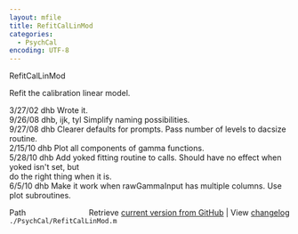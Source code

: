 ```yaml
---
layout: mfile
title: RefitCalLinMod
categories:
  - PsychCal
encoding: UTF-8
---
```


RefitCalLinMod  

Refit the calibration linear model.  

3/27/02  dhb            Wrote it.  
9/26/08  dhb, ijk, tyl  Simplify naming possibilities.  
9/27/08  dhb            Clearer defaults for prompts.  Pass number of levels to dacsize routine.  
2/15/10  dhb            Plot all components of gamma functions.  
5/28/10  dhb            Add yoked fitting routine to calls.  Should have no effect when yoked isn't set, but  
                        do the right thing when it is.  
6/5/10   dhb            Make it work when rawGammaInput has multiple columns.  Use plot subroutines.  


<div class="code_header" style="text-align:right;">
  <span style="float:left;">Path&nbsp;&nbsp;</span> <span class="counter">Retrieve <a href=
  "https://raw.github.com/Psychtoolbox-3/Psychtoolbox-3/beta/./PsychCal/RefitCalLinMod.m">current version from GitHub</a> | View <a href=
  "https://github.com/Psychtoolbox-3/Psychtoolbox-3/commits/beta/./PsychCal/RefitCalLinMod.m">changelog</a></span>
</div>
<div class="code">
  <code>./PsychCal/RefitCalLinMod.m</code>
</div>
